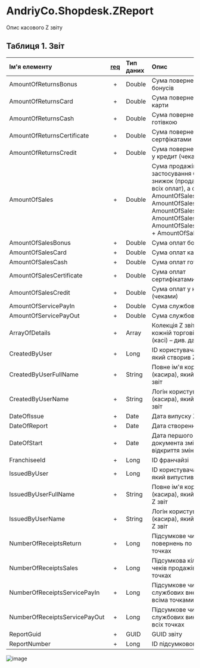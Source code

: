 # AndriyCo.Shopdesk.ZReport
Опис касового Z звіту

## <a id="table1">Таблиця 1. Звіт
|Ім'я елементу|[req](## "Обов'язкове поле: '+' - так, '-' - ні")|Тип даних|Опис|
|:---|:---:|:---|:---|
|AmountOfReturnsBonus            | + |Double |Сума повернення бонусів|
|AmountOfReturnsCard             | + |Double |Сума повернень на карти|
|AmountOfReturnsCash             | + |Double |Сума повернень готівкою|
|AmountOfReturnsCertificate      | + |Double |Сума повернень з оплат сертфікатами|
|AmountOfReturnsCredit           | + |Double |Сума повернень з оплат у кредит (чеками)|
|AmountOfSales                   | + |Double |Сума продажів до застосування бонусних знижок (продаж = сума всіх оплат), а саме: AmountOfSales = AmountOfSalesCash + AmountOfSalesCard + AmountOfSalesCredit + AmountOfSalesCertificate + AmountOfSalesBonus|
|AmountOfSalesBonus              | + |Double |Сума оплат бонусами|
|AmountOfSalesCard               | + |Double |Сума оплат картками|
|AmountOfSalesCash               | + |Double |Сума оплат готівкою|
|AmountOfSalesCertificate        | + |Double |Сума оплат сертифікатами|
|AmountOfSalesCredit             | + |Double |Сума оплат у кредит (чеками)|
|AmountOfServicePayIn            | + |Double |Сума службових внесків|
|AmountOfServicePayOut           | + |Double |Сума службових виносів|
|ArrayOfDetails                  | + |Array  |Колекція Z звітів по кожній торговій точці (касі) – див. далі|
|CreatedByUser                   | + |Long   |ID користувача (касира), який створив Z звіт|
|CreatedByUserFullName           | + |String |Повне ім'я користувача (касира), який створив Z звіт|
|CreatedByUserName               | + |String |Логін користувача (касира), який створив Z звіт|
|DateOfIssue                     | + |Date   |Дата випуску Z звіту|
|DateOfReport                    | + |Date   |Дата створення Z звіту|
|DateOfStart                     | + |Date   |Дата першого документа зміни (дата відкриття зміни)|
|FranchiseeId                    | + |Long   |ID франчайзі|
|IssuedByUser                    | + |Long   |ID користувача (касира), який випустив Z звіт|
|IssuedByUserFullName            | + |String |Повне ім'я користувача (касира), який випустив Z звіт|
|IssuedByUserName                | + |String |Логін користувача (касира), який випустив Z звіт|
|NumberOfReceiptsReturn          | + |Long   |Підсумкове число чеків повернень по всіх точках|
|NumberOfReceiptsSales           | + |Long   |Підсумкова кількість чеків продажів по всіх точках|
|NumberOfReceiptsServicePayIn    | + |Long   |Підсумкове число чеків службових внесків за всіма точками|
|NumberOfReceiptsServicePayOut   | + |Long   |Підсумкове число чеків службових виносів по всіх точках|
|ReportGuid                      | + |GUID   |GUID звіту|
|ReportNumber                    | + |Long   |ID підсумкового Z звіту|
![image](https://github.com/user-attachments/assets/e0e3308b-b3fd-4702-a41e-4e3f2bd0d23a)
